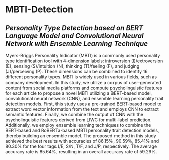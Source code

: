 # MBTI-Detection
## *Personality Type Detection based on BERT Language Model and Convolutional Neural Network with Ensemble Learning Technique*
Myers-Briggs Personality Indicator (MBTI) is a commonly used personality type identification tool with 4-dimension labels: 
introversion (I)/extroversion (E), sensing (S)/intuition (N), thinking (T)/feeling (F), and judging (J)/perceiving (P). 
These dimensions can be combined to identify 16 different personality
types. MBTI is widely used in various fields, such as company development. In this study, we utilize a corpus
of user-generated content from social media platforms and compute psycholinguistic features for each article
to propose a novel MBTI utilizing a BERT-based model, convolutional neural network (CNN), and ensemble
learning personality trait detection models. First, this study uses a pre-trained BERT-based model to extract
word vector information from the text and employs CNN to extract semantic features. Finally, we combine
the output of CNN with the psycholinguistic features derived from LIWC for multi-label prediction.
Additionally, we employ ensemble learning techniques to combine the BERT-based and RoBERTa-based
MBTI personality trait detection models, thereby building an ensemble model. The proposed method in this
study achieved the best results with accuracies of 86.15%, 90.59%, 85.41% and 80.30% for the four tags I/E,
S/N, T/F, and J/P, respectively. The average accuracy rate is 85.64%, resulting in an overall accuracy rate of
59.29%.
